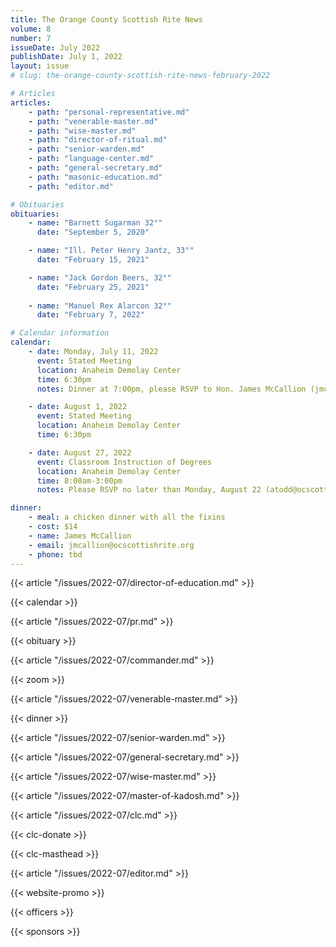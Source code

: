 ```yaml
---
title: The Orange County Scottish Rite News
volume: 8
number: 7
issueDate: July 2022
publishDate: July 1, 2022
layout: issue
# slug: the-orange-county-scottish-rite-news-february-2022

# Articles
articles:
    - path: "personal-representative.md"
    - path: "venerable-master.md"
    - path: "wise-master.md"
    - path: "director-of-ritual.md"
    - path: "senior-warden.md"
    - path: "language-center.md"
    - path: "general-secretary.md"
    - path: "masonic-education.md"
    - path: "editor.md"

# Obituaries
obituaries:
    - name: "Barnett Sugarman 32°"
      date: "September 5, 2020"

    - name: "Ill. Peter Henry Jantz, 33°"
      date: "February 15, 2021"

    - name: "Jack Gordon Beers, 32°"
      date: "February 25, 2021"
    
    - name: "Manuel Rex Alarcon 32°"
      date: "February 7, 2022"

# Calendar information
calendar:
    - date: Monday, July 11, 2022
      event: Stated Meeting
      location: Anaheim Demolay Center
      time: 6:30pm
      notes: Dinner at 7:00pm, please RSVP to Hon. James McCallion (jmccallion@ocscottishrite.org)

    - date: August 1, 2022
      event: Stated Meeting
      location: Anaheim Demolay Center
      time: 6:30pm

    - date: August 27, 2022
      event: Classroom Instruction of Degrees
      location: Anaheim Demolay Center
      time: 8:00am-3:00pm
      notes: Please RSVP no later than Monday, August 22 (atodd@ocscottishrite.org)

dinner:
    - meal: a chicken dinner with all the fixins
    - cost: $14
    - name: James McCallion
    - email: jmcallion@ocscottishrite.org
    - phone: tbd
---
```


{{< article "/issues/2022-07/director-of-education.md" >}}

{{< calendar >}}

{{< article "/issues/2022-07/pr.md" >}}

{{< obituary >}}

{{< article "/issues/2022-07/commander.md" >}}

{{< zoom >}}

{{< article "/issues/2022-07/venerable-master.md" >}}

{{< dinner >}}

{{< article "/issues/2022-07/senior-warden.md" >}}

{{< article "/issues/2022-07/general-secretary.md" >}}

{{< article "/issues/2022-07/wise-master.md" >}}

{{< article "/issues/2022-07/master-of-kadosh.md" >}}

{{< article "/issues/2022-07/clc.md" >}}

{{< clc-donate >}}

{{< clc-masthead >}}

{{< article "/issues/2022-07/editor.md" >}}

{{< website-promo >}}

{{< officers >}}

{{< sponsors >}}




